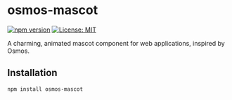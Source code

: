 # osmos-mascot

[![npm version](https://img.shields.io/npm/v/osmos-mascot.svg)](https://www.npmjs.com/package/osmos-mascot)
[![License: MIT](https://img.shields.io/badge/License-MIT-yellow.svg)](https://opensource.org/licenses/MIT)

A charming, animated mascot component for web applications, inspired by Osmos.

## Installation

```bash
npm install osmos-mascot